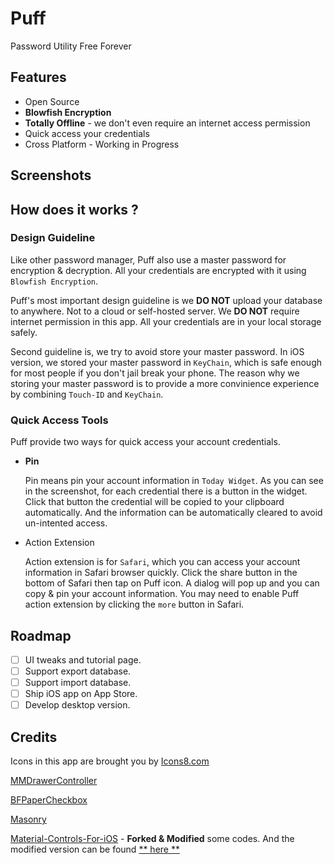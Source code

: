# Puff

Password Utility Free Forever

## Features

* Open Source
* **Blowfish Encryption**
* **Totally Offline** - we don't even require an internet access permission
* Quick access your credentials
* Cross Platform - Working in Progress


## Screenshots


## How does it works ?

### Design Guideline

Like other password manager, Puff also use a master password for encryption & decryption. All your credentials are encrypted with it using `Blowfish Encryption`.

Puff's most important design guideline is we **DO NOT** upload your database to anywhere. Not to a cloud or self-hosted server. We **DO NOT** require internet permission in this app. All your credentials are in your local storage safely.

Second guideline is, we try to avoid store your master password. In iOS version, we stored your master password in `KeyChain`, which is safe enough for most people if you don't jail break your phone. The reason why we storing your master password is to provide a more convinience experience by combining `Touch-ID` and `KeyChain`.

### Quick Access Tools

Puff provide two ways for quick access your account credentials.

* **Pin**

    Pin means pin your account information in `Today Widget`. As you can see in the screenshot, for each credential there is a button in the widget. Click that button the credential will be copied to your clipboard automatically. And the information can be automatically cleared to avoid un-intented access.

* Action Extension

    Action extension is for `Safari`, which you can access your account information in Safari browser quickly. Click the share button in the bottom of Safari then tap on Puff icon. A dialog will pop up and you can copy & pin your account information. You may need to enable Puff action extension by clicking the `more` button in Safari.


## Roadmap

- [ ] UI tweaks and tutorial page.
- [ ] Support export database.
- [ ] Support import database.
- [ ] Ship iOS app on App Store.
- [ ] Develop desktop version.

## Credits

Icons in this app are brought you by [Icons8.com](https://icons8.com)

[MMDrawerController](https://github.com/mutualmobile/MMDrawerController)

[BFPaperCheckbox](https://github.com/bfeher/BFPaperCheckbox)

[Masonry](https://github.com/SnapKit/Masonry)

[Material-Controls-For-iOS](https://github.com/fpt-software/Material-Controls-For-iOS) - **Forked & Modified**  some codes. And the modified version can be found [** here **](https://github.com/PuffOpenSource/Material-Controls-For-iOS)
